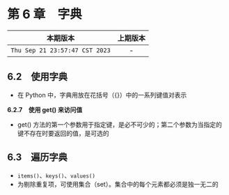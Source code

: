 # 第 6 章　字典

|本期版本|上期版本
|:---:|:---:
`Thu Sep 21 23:57:47 CST 2023` | -

## 6.2　使用字典

* 在 Python 中，字典用放在花括号（{}）中的一系列键值对表示

**6.2.7　使用 get() 来访问值**

* get() 方法的第一个参数用于指定键，是必不可少的；第二个参数为当指定的键不存在时要返回的值，是可选的


## 6.3　遍历字典

* `items()`、`keys()`、`values()`
* 为剔除重复项，可使用集合（set）。集合中的每个元素都必须是独一无二的
